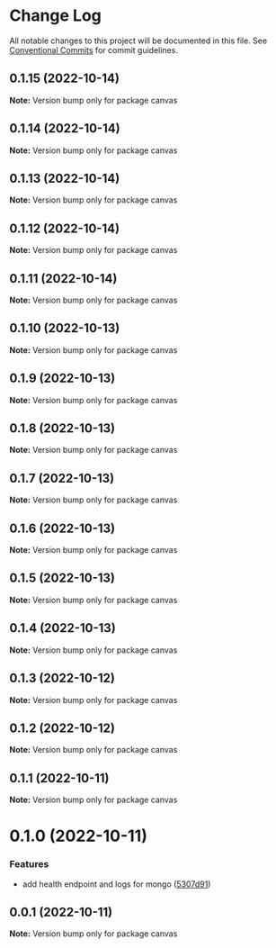 # Change Log

All notable changes to this project will be documented in this file.
See [Conventional Commits](https://conventionalcommits.org) for commit guidelines.

## 0.1.15 (2022-10-14)

**Note:** Version bump only for package canvas





## 0.1.14 (2022-10-14)

**Note:** Version bump only for package canvas





## 0.1.13 (2022-10-14)

**Note:** Version bump only for package canvas





## 0.1.12 (2022-10-14)

**Note:** Version bump only for package canvas





## 0.1.11 (2022-10-14)

**Note:** Version bump only for package canvas





## 0.1.10 (2022-10-13)

**Note:** Version bump only for package canvas





## 0.1.9 (2022-10-13)

**Note:** Version bump only for package canvas





## 0.1.8 (2022-10-13)

**Note:** Version bump only for package canvas





## 0.1.7 (2022-10-13)

**Note:** Version bump only for package canvas





## 0.1.6 (2022-10-13)

**Note:** Version bump only for package canvas





## 0.1.5 (2022-10-13)

**Note:** Version bump only for package canvas





## 0.1.4 (2022-10-13)

**Note:** Version bump only for package canvas





## 0.1.3 (2022-10-12)

**Note:** Version bump only for package canvas





## 0.1.2 (2022-10-12)

**Note:** Version bump only for package canvas





## 0.1.1 (2022-10-11)

**Note:** Version bump only for package canvas





# 0.1.0 (2022-10-11)


### Features

* add health endpoint and logs for mongo ([5307d91](https://github.com/rondymesquita/master-canvas/commit/5307d91c85b5ef6cc5aad7ec5752593dfa154591))





## 0.0.1 (2022-10-11)

**Note:** Version bump only for package canvas
